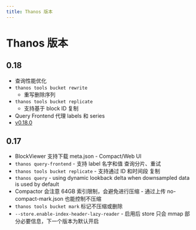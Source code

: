 ```yaml
---
title: Thanos 版本
---
```


# Thanos 版本

## 0.18
* 查询性能优化
* `thanos tools bucket rewrite`
  * 重写删除序列
* `thanos tools bucket replicate`
  * 支持基于 block ID 复制
* Query Frontend 代理 labels 和 series
* [v0.18.0](https://github.com/thanos-io/thanos/releases/tag/v0.18.0)

## 0.17

* BlockViewer 支持下载 meta.json - Compact/Web UI
* `thanos query-frontend` - 支持 label 名字和值 查询分片、重试
* `thanos tools bucket replicate` - 支持通过 ID 和时间段 复制
* `thanos query` - using dynamic lookback delta when downsampled data is used by default
* Compactor 会注意 64GB 索引限制，会避免进行压缩 - 通过上传 no-compact-mark.json 也能控制不压缩
* `thanos tools bucket mark` 标记不压缩或删除
* `--store.enable-index-header-lazy-reader` - 启用后 store 只会 mmap 部分必要信息，下一个版本为默认开启
